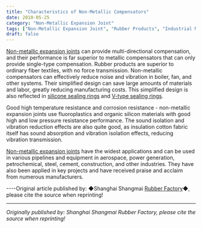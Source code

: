 ```yaml
---
title: "Characteristics of Non-Metallic Compensators"
date: 2010-05-25
category: "Non-Metallic Expansion Joint"
tags: ["Non-Metallic Expansion Joint", "Rubber Products", "Industrial Materials"]
draft: false
---
```


[Non-metallic expansion joints](http://www.smpolymer.com/feijinshupengzhangjie/) can provide multi-directional compensation, and their performance is far superior to metallic compensators that can only provide single-type compensation. Rubber products are superior to ordinary fiber textiles, with no force transmission. Non-metallic compensators can effectively reduce noise and vibration in boiler, fan, and other systems. Their simplified design can save large amounts of materials and labor, greatly reducing manufacturing costs. This simplified design is also reflected in [silicone sealing rings](http://www.smpolymer.com/) and [V-type sealing rings](http://www.smpolymer.com/).

Good high temperature resistance and corrosion resistance - non-metallic expansion joints use fluoroplastics and organic silicon materials with good high and low pressure resistance performance. The sound isolation and vibration reduction effects are also quite good, as insulation cotton fabric itself has sound absorption and vibration isolation effects, reducing vibration transmission.

[Non-metallic expansion joints](http://www.smpolymer.com/feijinshupengzhangjie/) have the widest applications and can be used in various pipelines and equipment in aerospace, power generation, petrochemical, steel, cement, construction, and other industries. They have also been applied in key projects and have received praise and acclaim from numerous manufacturers.

----Original article published by: ◆Shanghai Shangmai [Rubber Factory](http://www.smpolymer.com/)◆, please cite the source when reprinting!

---

*Originally published by: Shanghai Shangmai Rubber Factory, please cite the source when reprinting!*